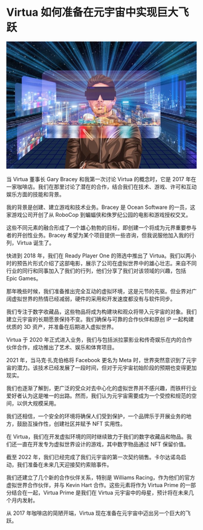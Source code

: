 # Virtua 如何准备在元宇宙中实现巨大飞跃




![元宇宙](13.jpg)



当 Virtua 董事长 Gary Bracey 和我第一次讨论 Virtua 的概念时，它是 2017 年在一家咖啡店。我们在那里讨论了潜在的合作，结合我们在技术、游戏、许可和互动娱乐方面的技能和背景。

我的背景是创建、建立游戏和技术业务。Bracey 是 Ocean Software 的一员，这家游戏公司开创了从 RoboCop 到蝙蝠侠和侏罗纪公园的电影和游戏授权交叉。

这些不同元素的融合形成了一个雄心勃勃的目标，即创建一个将成为元界重要参与者的开创性业务。Bracey 希望为某个项目提供一些咨询，但我说服他加入我的行列，Virtua 诞生了。

快进到 2018 年，我们在 Ready Player One 的筛选中推出了 Virtua。我们以两小时的预告片形式介绍了这部电影，展示了公司在虚拟世界中的雄心壮志。来自不同行业的同行和同事加入了我们的行列，他们分享了我们对该领域的兴趣，包括 Epic Games。

那年晚些时候，我们准备推出完全互动的虚拟环境，这是元节的先驱。但业界对广阔虚拟世界的热情已经减弱，硬件的采用和开发速度都没有与软件同步。

我们专注于数字收藏品，这些物品将成为构建块和观众将带入元宇宙的对象。我们建立元宇宙的长期愿景保持不变。我们确保与可靠的合作伙伴和原创 IP 一起构建优质的 3D 资产，并准备在后期进入虚拟世界。

Virtua 于 2020 年正式进入业务，我们与包括派拉蒙影业和传奇娱乐在内的合作伙伴合作，成功推出了艺术、娱乐和体育项目。

2021 年，当马克·扎克伯格将 Facebook 更名为 Meta 时，世界突然意识到了元宇宙的潜力。该技术已经发展了一段时间，但对于元宇宙初始阶段的预期也变得更加现实。

我们也逐渐了解到，更广泛的受众对去中心化的虚拟世界并不感兴趣，而铁杆行业爱好者认为这是唯一的出路。然而，我们认为元宇宙需要成为一个受控和规范的空间，以供大规模采用。

我们还相信，一个安全的环境将确保人们受到保护，一个品牌乐于开展业务的地方，鼓励互操作性，创建社区并赋予 NFT 实用性。

在 Virtua，我们在开发虚拟环境的同时继续致力于我们的数字收藏品和物品。我们还一直在开发专为虚拟世界设计的游戏，其中数字物品通过 NFT 保留价值。

截至 2022 年，我们已经完成了我们元宇宙的第一次契约销售。卡尔达诺岛启动，我们准备在未来几天迎接契约索赔事件。

我们还建立了几个新的合作伙伴关系，特别是 Williams Racing，作为他们的官方虚拟世界合作伙伴，并与 Kevin Hart 合作。这些元素将作为 Virtua Prime 的一部分结合在一起，Virtua Prime 是我们在 Virtua 元宇宙中的母星，预计将在未来几个月内发射。

从 2017 年咖啡店的简陋开端，Virtua 现在准备在元宇宙中迈出另一个巨大的飞跃。

